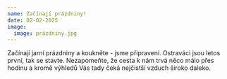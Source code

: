 ```yaml
---
name: Začínají prázdniny!
date: 02-02-2025
image:
  image: prázdniny.jpg
---
```

Z﻿ačínají jarní prázdniny a koukněte - jsme připraveni. Ostraváci jsou letos první, tak se stavte. Nezapomeňte, že cesta k nám trvá něco málo přes hodinu a kromě výhledů Vás tady čeká nejčistší vzduch široko daleko.
